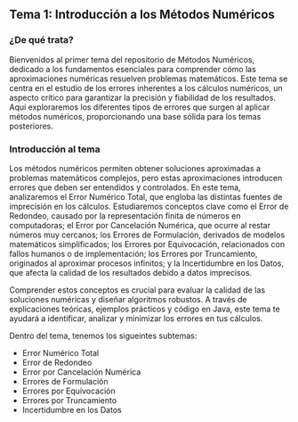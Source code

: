 ## Tema 1: Introducción a los Métodos Numéricos

### ¿De qué trata? 

Bienvenidos al primer tema del repositorio de Métodos Numéricos, dedicado a los fundamentos esenciales para comprender cómo las aproximaciones numéricas resuelven problemas matemáticos. Este tema se centra en el estudio de los errores inherentes a los cálculos numéricos, un aspecto crítico para garantizar la precisión y fiabilidad de los resultados. Aquí exploraremos los diferentes tipos de errores que surgen al aplicar métodos numéricos, proporcionando una base sólida para los temas posteriores.

### Introducción al tema

Los métodos numéricos permiten obtener soluciones aproximadas a problemas matemáticos complejos, pero estas aproximaciones introducen errores que deben ser entendidos y controlados. En este tema, analizaremos el Error Numérico Total, que engloba las distintas fuentes de imprecisión en los cálculos. Estudiaremos conceptos clave como el Error de Redondeo, causado por la representación finita de números en computadoras; el Error por Cancelación Numérica, que ocurre al restar números muy cercanos; los Errores de Formulación, derivados de modelos matemáticos simplificados; los Errores por Equivocación, relacionados con fallos humanos o de implementación; los Errores por Truncamiento, originados al aproximar procesos infinitos; y la Incertidumbre en los Datos, que afecta la calidad de los resultados debido a datos imprecisos.

Comprender estos conceptos es crucial para evaluar la calidad de las soluciones numéricas y diseñar algoritmos robustos. A través de explicaciones teóricas, ejemplos prácticos y código en Java, este tema te ayudará a identificar, analizar y minimizar los errores en tus cálculos. 

Dentro del tema, tenemos los sigueintes subtemas:
- Error Numérico Total
- Error de Redondeo
- Error por Cancelación Numérica
- Errores de Formulación
- Errores por Equivocación
- Errores por Truncamiento
- Incertidumbre en los Datos
